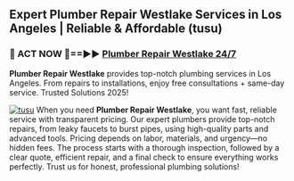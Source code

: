 ## Expert Plumber Repair Westlake Services in Los Angeles | Reliable & Affordable (tusu)  

<h3>🚿 ACT NOW 🌟==►► <a href="https://tinyurl.com/2ne6vx2x" rel="nofollow">Plumber Repair Westlake 24/7</a></h3>

**Plumber Repair Westlake** provides top-notch plumbing services in Los Angeles. From repairs to installations, enjoy free consultations + same-day service. Trusted Solutions 2025!

[![tusu](https://i.imgur.com/4PFF4AK.jpeg)](https://tinyurl.com/2ne6vx2x)
When you need **Plumber Repair Westlake**, you want fast, reliable service with transparent pricing. Our expert plumbers provide top-notch repairs, from leaky faucets to burst pipes, using high-quality parts and advanced tools. Pricing depends on labor, materials, and urgency—no hidden fees. The process starts with a thorough inspection, followed by a clear quote, efficient repair, and a final check to ensure everything works perfectly. Trust us for honest, professional plumbing solutions!